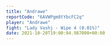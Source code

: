 ```yaml
---
title: "Andrawe"
reportCode: "6AVWPgm8tYbcFC2q"
player: "Andrawe"
fight: "Lady Vashj - Wipe 4 (0.01%)"
date: 2021-10-20T19:00:04.987000+00:00
---
```

